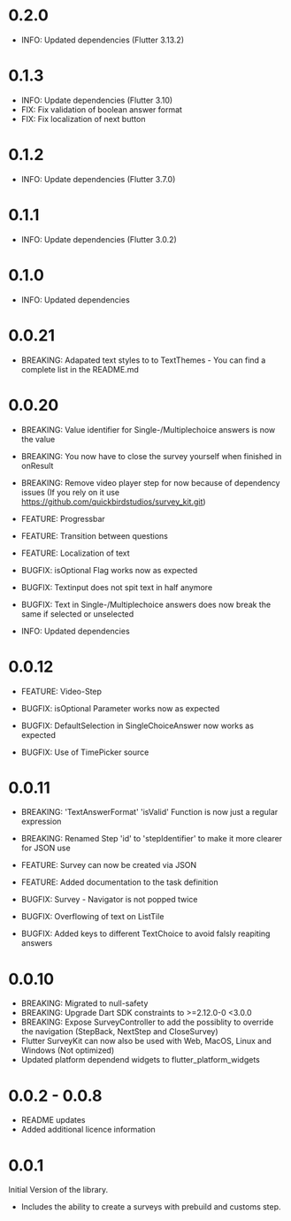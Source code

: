 # 0.2.0
- INFO: Updated dependencies (Flutter 3.13.2)
# 0.1.3
- INFO: Update dependencies (Flutter 3.10)
- FIX: Fix validation of boolean answer format
- FIX: Fix localization of next button
# 0.1.2
- INFO: Update dependencies (Flutter 3.7.0)

# 0.1.1
- INFO: Update dependencies (Flutter 3.0.2)
# 0.1.0
- INFO: Updated dependencies
# 0.0.21
- BREAKING: Adapated text styles to to TextThemes - You can find a complete list in the README.md

# 0.0.20
- BREAKING: Value identifier for Single-/Multiplechoice answers is now the value
- BREAKING: You now have to close the survey yourself when finished in onResult
- BREAKING: Remove video player step for now because of dependency issues (If you rely on it use https://github.com/quickbirdstudios/survey_kit.git)

- FEATURE: Progressbar
- FEATURE: Transition between questions
- FEATURE: Localization of text

- BUGFIX: isOptional Flag works now as expected
- BUGFIX: Textinput does not spit text in half anymore
- BUGFIX: Text in Single-/Multiplechoice answers does now break the same if selected or unselected

- INFO: Updated dependencies

# 0.0.12
- FEATURE: Video-Step

- BUGFIX: isOptional Parameter works now as expected
- BUGFIX: DefaultSelection in SingleChoiceAnswer now works as expected
- BUGFIX: Use of TimePicker source

# 0.0.11

- BREAKING: 'TextAnswerFormat' 'isValid' Function is now just a regular expression
- BREAKING: Renamed Step 'id' to 'stepIdentifier' to make it more clearer for JSON use

- FEATURE: Survey can now be created via JSON
- FEATURE: Added documentation to the task definition

- BUGFIX: Survey - Navigator is not popped twice
- BUGFIX: Overflowing of text on ListTile
- BUGFIX: Added keys to different TextChoice to avoid falsly reapiting answers

# 0.0.10

- BREAKING: Migrated to null-safety
- BREAKING: Upgrade Dart SDK constraints to >=2.12.0-0 <3.0.0
- BREAKING: Expose SurveyController to add the possiblity to override the navigation (StepBack, NextStep and CloseSurvey)
- Flutter SurveyKit can now also be used with Web, MacOS, Linux and Windows (Not optimized)
- Updated platform dependend widgets to flutter_platform_widgets

# 0.0.2 - 0.0.8

- README updates
- Added additional licence information

# 0.0.1

Initial Version of the library.

- Includes the ability to create a surveys with prebuild and customs step.